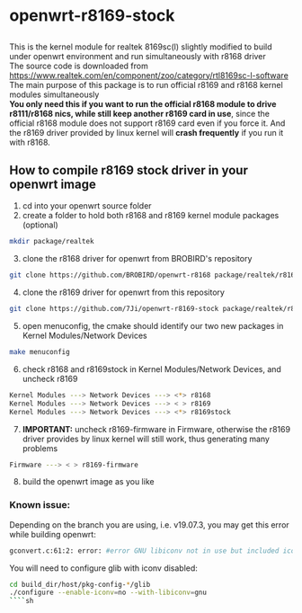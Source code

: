 # openwrt-r8169-stock
##
This is the kernel module for realtek 8169sc(l) slightly modified to build under openwrt environment and run simultaneously with r8168 driver  
The source code is downloaded from https://www.realtek.com/en/component/zoo/category/rtl8169sc-l-software  
The main purpose of this package is to run official r8169 and r8168 kernel modules simultaneously  
**You only need this if you want to run the official r8168 module to drive r8111/r8168 nics, while still keep another r8169 card in use**, since the official r8168 module does not support r8169 card even if you force it. And the r8169 driver provided by linux kernel will **crash frequently** if you run it with r8168.  
## How to compile r8169 stock driver in your openwrt image
1. cd into your openwrt source folder
2. create a folder to hold both r8168 and r8169 kernel module packages (optional)  
````sh
mkdir package/realtek
````
3. clone the r8168 driver for openwrt from BROBIRD's repository
````sh
git clone https://github.com/BROBIRD/openwrt-r8168 package/realtek/r8168
````
4. clone the r8169 driver for openwrt from this repository
````sh
git clone https://github.com/7Ji/openwrt-r8169-stock package/realtek/r8169stock
````
5. open menuconfig, the cmake should identify our two new packages in Kernel Modules/Network Devices
````sh
make menuconfig
````
6. check r8168 and r8169stock in Kernel Modules/Network Devices, and uncheck r8169
````sh
Kernel Modules ---> Network Devices ---> <*> r8168
Kernel Modules ---> Network Devices ---> < > r8169
Kernel Modules ---> Network Devices ---> <*> r8169stock
````
7. **IMPORTANT:** uncheck r8169-firmware in Firmware, otherwise the r8169 driver provides by linux kernel will still work, thus generating many problems
````sh
Firmware ---> < > r8169-firmware
````
8. build the openwrt image as you like  
### Known issue:  
Depending on the branch you are using, i.e. v19.07.3, you may get this error while building openwrt:
````sh
gconvert.c:61:2: error: #error GNU libiconv not in use but included iconv.h is from libiconv
````
You will need to configure glib with iconv disabled:
````sh
cd build_dir/host/pkg-config-*/glib  
./configure --enable-iconv=no --with-libiconv=gnu
````sh
